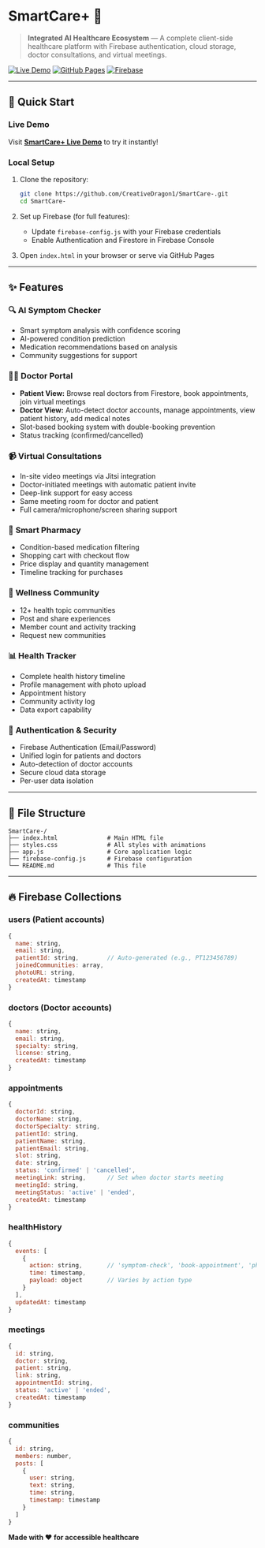 # SmartCare+ 🏥

> **Integrated AI Healthcare Ecosystem** — A complete client-side healthcare platform with Firebase authentication, cloud storage, doctor consultations, and virtual meetings.

[![Live Demo](https://img.shields.io/badge/demo-live-brightgreen)](https://creativedragon1.github.io/SmartCare-/)
[![GitHub Pages](https://img.shields.io/badge/GitHub-Pages-blue)](https://creativedragon1.github.io/SmartCare-/)
[![Firebase](https://img.shields.io/badge/Firebase-Ready-orange)](https://firebase.google.com/)

---

## 🚀 Quick Start

### Live Demo
Visit **[SmartCare+ Live Demo](https://creativedragon1.github.io/SmartCare-/)** to try it instantly!

### Local Setup
1. Clone the repository:
   ```bash
   git clone https://github.com/CreativeDragon1/SmartCare-.git
   cd SmartCare-
   ```

2. Set up Firebase (for full features):
   - Update `firebase-config.js` with your Firebase credentials
   - Enable Authentication and Firestore in Firebase Console

3. Open `index.html` in your browser or serve via GitHub Pages

---

## ✨ Features

### 🔍 **AI Symptom Checker**
- Smart symptom analysis with confidence scoring
- AI-powered condition prediction
- Medication recommendations based on analysis
- Community suggestions for support

### 👨‍⚕️ **Doctor Portal**
- **Patient View:** Browse real doctors from Firestore, book appointments, join virtual meetings
- **Doctor View:** Auto-detect doctor accounts, manage appointments, view patient history, add medical notes
- Slot-based booking system with double-booking prevention
- Status tracking (confirmed/cancelled)

### 📹 **Virtual Consultations**
- In-site video meetings via Jitsi integration
- Doctor-initiated meetings with automatic patient invite
- Deep-link support for easy access
- Same meeting room for doctor and patient
- Full camera/microphone/screen sharing support

### 💊 **Smart Pharmacy**
- Condition-based medication filtering
- Shopping cart with checkout flow
- Price display and quantity management
- Timeline tracking for purchases

### 💬 **Wellness Community**
- 12+ health topic communities
- Post and share experiences
- Member count and activity tracking
- Request new communities

### 📊 **Health Tracker**
- Complete health history timeline
- Profile management with photo upload
- Appointment history
- Community activity log
- Data export capability

### 🔐 **Authentication & Security**
- Firebase Authentication (Email/Password)
- Unified login for patients and doctors
- Auto-detection of doctor accounts
- Secure cloud data storage
- Per-user data isolation


---

## 📁 File Structure

```
SmartCare-/
├── index.html              # Main HTML file
├── styles.css              # All styles with animations
├── app.js                  # Core application logic
├── firebase-config.js      # Firebase configuration
└── README.md               # This file
```

---

## 🔥 Firebase Collections

### **users** (Patient accounts)
```javascript
{
  name: string,
  email: string,
  patientId: string,        // Auto-generated (e.g., PT123456789)
  joinedCommunities: array,
  photoURL: string,
  createdAt: timestamp
}
```

### **doctors** (Doctor accounts)
```javascript
{
  name: string,
  email: string,
  specialty: string,
  license: string,
  createdAt: timestamp
}
```

### **appointments**
```javascript
{
  doctorId: string,
  doctorName: string,
  doctorSpecialty: string,
  patientId: string,
  patientName: string,
  patientEmail: string,
  slot: string,
  date: string,
  status: 'confirmed' | 'cancelled',
  meetingLink: string,      // Set when doctor starts meeting
  meetingId: string,
  meetingStatus: 'active' | 'ended',
  createdAt: timestamp
}
```

### **healthHistory**
```javascript
{
  events: [
    {
      action: string,       // 'symptom-check', 'book-appointment', 'pharmacy', 'doctor-note'
      time: timestamp,
      payload: object       // Varies by action type
    }
  ],
  updatedAt: timestamp
}
```

### **meetings**
```javascript
{
  id: string,
  doctor: string,
  patient: string,
  link: string,
  appointmentId: string,
  status: 'active' | 'ended',
  createdAt: timestamp
}
```

### **communities**
```javascript
{
  id: string,
  members: number,
  posts: [
    {
      user: string,
      text: string,
      time: string,
      timestamp: timestamp
    }
  ]
}
```
**Made with ❤️ for accessible healthcare**
